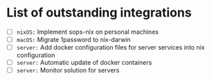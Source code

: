 # List of outstanding integrations

- [ ] `nixOS:` Implement sops-nix on personal machines
- [ ] `macOS:` Migrate 1password to nix-darwin
- [ ] `server:` Add docker configuration files for server services into nix configuration
- [ ] `server:` Automatic update of docker containers
- [ ] `server:` Monitor solution for servers